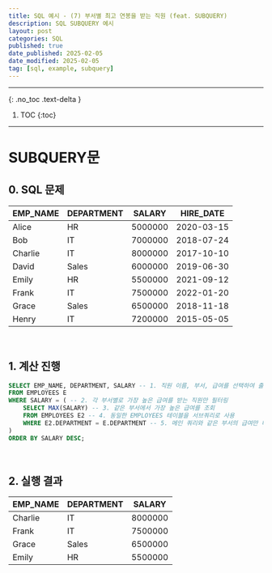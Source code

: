 ```yaml
---
title: SQL 예시 - (7) 부서별 최고 연봉을 받는 직원 (feat. SUBQUERY)
description: SQL SUBQUERY 예시
layout: post
categories: SQL
published: true
date_published: 2025-02-05
date_modified: 2025-02-05
tag: [sql, example, subquery]
---
```

---
{: .no_toc .text-delta }

1. TOC
{:toc}
---

<!-- 글의 제목은 #
    나머지 큰 제목은 ##
    이후 나머지는 3개이상 -->

# SUBQUERY문

## 0. SQL 문제

| EMP_NAME | DEPARTMENT | SALARY | HIRE_DATE |
| -------- | ---------- | ------ | --------- |
| Alice | HR | 5000000 | 2020-03-15 |
| Bob | IT | 7000000 | 2018-07-24 |
| Charlie | IT | 8000000 | 2017-10-10 |
| David | Sales | 6000000 | 2019-06-30 |
| Emily | HR | 5500000 | 2021-09-12 |
| Frank | IT | 7500000 | 2022-01-20 |
| Grace | Sales | 6500000 | 2018-11-18 |
| Henry | IT | 7200000 | 2015-05-05 |

<br>

## 1. 계산 진행
```sql
SELECT EMP_NAME, DEPARTMENT, SALARY -- 1. 직원 이름, 부서, 급여를 선택하여 출력
FROM EMPLOYEES E
WHERE SALARY = ( -- 2. 각 부서별로 가장 높은 급여를 받는 직원만 필터링
    SELECT MAX(SALARY) -- 3. 같은 부서에서 가장 높은 급여를 조회
    FROM EMPLOYEES E2 -- 4. 동일한 EMPLOYEES 테이블을 서브쿼리로 사용
    WHERE E2.DEPARTMENT = E.DEPARTMENT -- 5. 메인 쿼리와 같은 부서의 급여만 비교
)
ORDER BY SALARY DESC;
```
<br>

## 2. 실행 결과

| EMP_NAME | DEPARTMENT | SALARY | 
| -------- | ---------- | ------ |  
| Charlie | IT | 8000000 | 
| Frank | IT | 7500000 | 
| Grace | Sales | 6500000 | 
| Emily | HR | 5500000 | 